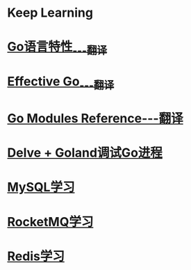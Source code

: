 # Keep Learning

# [Go语言特性<sub>---翻译</sub>](Go-Language-Specification/README.md)

# [Effective Go<sub>---翻译</sub>](Effective-Go/README.md)

# [Go Modules Reference---翻译](Go-Modules-Reference/Go-Modules-Reference.md)

# [Delve + Goland调试Go进程](Go-Debug/Delve.md)

# [MySQL学习](MySQL/MySQL.md)

# [RocketMQ学习](RocketMQ/RocketMQ.md)

# [Redis学习](Redis/Redis.md)
